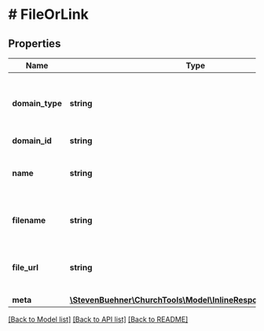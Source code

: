 # # FileOrLink

## Properties

Name | Type | Description | Notes
------------ | ------------- | ------------- | -------------
**domain_type** | **string** | ChurchTools Domain Type. Where does this file belong to? | [optional]
**domain_id** | **string** |  | [optional]
**name** | **string** | Name of that file, when it&#39;s been uploaded | [optional]
**filename** | **string** | Filename of uploaded file or name of the link | [optional]
**file_url** | **string** | Link to external website or link to file in ChurchTools | [optional]
**meta** | [**\StevenBuehner\ChurchTools\Model\InlineResponse200109Meta**](InlineResponse200109Meta.md) |  | [optional]

[[Back to Model list]](../../README.md#models) [[Back to API list]](../../README.md#endpoints) [[Back to README]](../../README.md)
